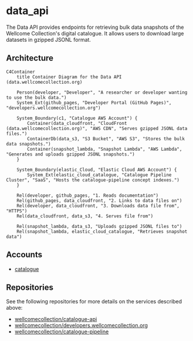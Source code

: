# data_api

The Data API provides endpoints for retrieving bulk data snapshots of the Wellcome Collection's digital catalogue. It allows users to download large datasets in gzipped JSONL format.

## Architecture

```mermaid
C4Container
    title Container Diagram for the Data API (data.wellcomecollection.org)

    Person(developer, "Developer", "A researcher or developer wanting to use the bulk data.")
    System_Ext(github_pages, "Developer Portal (GitHub Pages)", "developers.wellcomecollection.org")

    System_Boundary(c1, "Catalogue AWS Account") {
        Container(data_cloudfront, "CloudFront (data.wellcomecollection.org)", "AWS CDN", "Serves gzipped JSONL data files.")
        ContainerDb(data_s3, "S3 Bucket", "AWS S3", "Stores the bulk data snapshots.")
        Container(snapshot_lambda, "Snapshot Lambda", "AWS Lambda", "Generates and uploads gzipped JSONL snapshots.")
    }

    System_Boundary(elastic_Cloud, "Elastic Cloud AWS Account") {
        System_Ext(elastic_cloud_catalogue, "Catalogue Pipeline Cluster", "SaaS", "Hosts the catalogue-pipeline concept indexes.")
    }

    Rel(developer, github_pages, "1. Reads documentation")
    Rel(github_pages, data_cloudfront, "2. Links to data files on")
    Rel(developer, data_cloudfront, "3. Downloads data file from", "HTTPS")
    Rel(data_cloudfront, data_s3, "4. Serves file from")

    Rel(snapshot_lambda, data_s3, "Uploads gzipped JSONL files to")
    Rel(snapshot_lambda, elastic_cloud_catalogue, "Retrieves snapshot data")
```

## Accounts

- [catalogue](../../aws_accounts.md#catalogue)

## Repositories

See the following repositories for more details on the services described above:

- [wellcomecollection/catalogue-api](https://github.com/wellcomecollection/catalogue-api)
- [wellcomecollection/developers.wellcomecollection.org](https://github.com/wellcomecollection/developers.wellcomecollection.org)
- [wellcomecollection/catalogue-pipeline](https://github.com/wellcomecollection/catalogue-pipeline)
